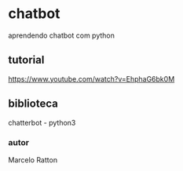 # chatbot
aprendendo chatbot com python

## tutorial
https://www.youtube.com/watch?v=EhphaG6bk0M

## biblioteca
chatterbot - python3

### autor
Marcelo Ratton
